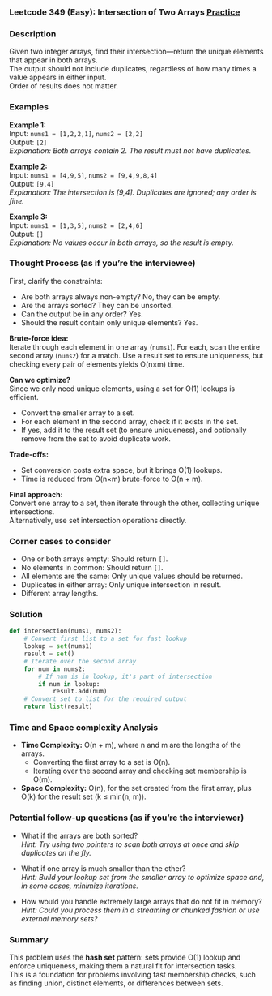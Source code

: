 ### Leetcode 349 (Easy): Intersection of Two Arrays [Practice](https://leetcode.com/problems/intersection-of-two-arrays)

### Description  
Given two integer arrays, find their intersection—return the unique elements that appear in both arrays.  
The output should not include duplicates, regardless of how many times a value appears in either input.  
Order of results does not matter.

### Examples  

**Example 1:**  
Input: `nums1 = [1,2,2,1]`, `nums2 = [2,2]`  
Output: `[2]`  
*Explanation: Both arrays contain 2. The result must not have duplicates.*

**Example 2:**  
Input: `nums1 = [4,9,5]`, `nums2 = [9,4,9,8,4]`  
Output: `[9,4]`  
*Explanation: The intersection is [9,4]. Duplicates are ignored; any order is fine.*

**Example 3:**  
Input: `nums1 = [1,3,5]`, `nums2 = [2,4,6]`  
Output: `[]`  
*Explanation: No values occur in both arrays, so the result is empty.*

### Thought Process (as if you’re the interviewee)  
First, clarify the constraints:
- Are both arrays always non-empty? No, they can be empty.
- Are the arrays sorted? They can be unsorted.
- Can the output be in any order? Yes.
- Should the result contain only unique elements? Yes.

**Brute-force idea:**  
Iterate through each element in one array (`nums1`). For each, scan the entire second array (`nums2`) for a match. Use a result set to ensure uniqueness, but checking every pair of elements yields O(n×m) time.

**Can we optimize?**  
Since we only need unique elements, using a set for O(1) lookups is efficient.  
- Convert the smaller array to a set.
- For each element in the second array, check if it exists in the set.
- If yes, add it to the result set (to ensure uniqueness), and optionally remove from the set to avoid duplicate work.

**Trade-offs:**  
- Set conversion costs extra space, but it brings O(1) lookups.
- Time is reduced from O(n×m) brute-force to O(n + m).

**Final approach:**  
Convert one array to a set, then iterate through the other, collecting unique intersections.  
Alternatively, use set intersection operations directly.

### Corner cases to consider  
- One or both arrays empty: Should return `[]`.
- No elements in common: Should return `[]`.
- All elements are the same: Only unique values should be returned.
- Duplicates in either array: Only unique intersection in result.
- Different array lengths.

### Solution

```python
def intersection(nums1, nums2):
    # Convert first list to a set for fast lookup
    lookup = set(nums1)
    result = set()
    # Iterate over the second array
    for num in nums2:
        # If num is in lookup, it's part of intersection
        if num in lookup:
            result.add(num)
    # Convert set to list for the required output
    return list(result)
```

### Time and Space complexity Analysis  

- **Time Complexity:** O(n + m), where n and m are the lengths of the arrays.  
  - Converting the first array to a set is O(n).
  - Iterating over the second array and checking set membership is O(m).
- **Space Complexity:** O(n), for the set created from the first array, plus O(k) for the result set (k ≤ min(n, m)).

### Potential follow-up questions (as if you’re the interviewer)  

- What if the arrays are both sorted?  
  *Hint: Try using two pointers to scan both arrays at once and skip duplicates on the fly.*

- What if one array is much smaller than the other?  
  *Hint: Build your lookup set from the smaller array to optimize space and, in some cases, minimize iterations.*

- How would you handle extremely large arrays that do not fit in memory?  
  *Hint: Could you process them in a streaming or chunked fashion or use external memory sets?*

### Summary  
This problem uses the **hash set** pattern: sets provide O(1) lookup and enforce uniqueness, making them a natural fit for intersection tasks.  
This is a foundation for problems involving fast membership checks, such as finding union, distinct elements, or differences between sets.